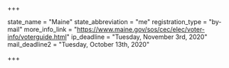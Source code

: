 +++

state_name = "Maine"
state_abbreviation = "me"
registration_type = "by-mail"
more_info_link = "https://www.maine.gov/sos/cec/elec/voter-info/voterguide.html"
ip_deadline = "Tuesday, November 3rd, 2020"
mail_deadline2 = "Tuesday, October 13th, 2020"

+++